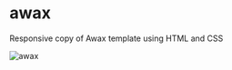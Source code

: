 # awax
Responsive copy of Awax template using HTML and CSS

![awax](https://user-images.githubusercontent.com/60483392/189199452-7bf32bd3-5cb4-471b-98a7-6a4ac190c494.gif)
